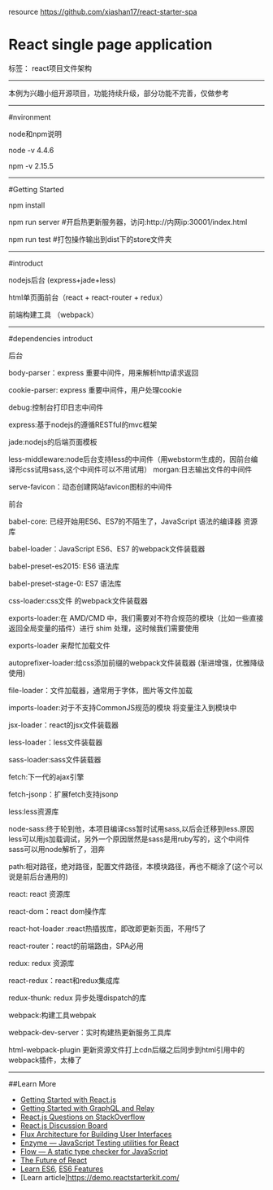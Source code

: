 

resource  https://github.com/xiashan17/react-starter-spa

# React single page application

标签： react项目文件架构

---

本例为兴趣小组开源项目，功能持续升级，部分功能不完善，仅做参考

----------


#nvironment

node和npm说明

node -v 4.4.6

npm -v 2.15.5


----------

#Getting Started

npm install

npm run server #开启热更新服务器，访问:http://内网ip:30001/index.html

npm run test   #打包操作输出到dist下的store文件夹

----------


#introduct

nodejs后台     (express+jade+less)

html单页面前台（react + react-router + redux）

前端构建工具  （webpack）

----------


#dependencies introduct

后台

body-parser：express 重要中间件，用来解析http请求返回

cookie-parser: express 重要中间件，用户处理cookie

debug:控制台打印日志中间件

express:基于nodejs的遵循RESTful的mvc框架

jade:nodejs的后端页面模板

less-middleware:node后台支持less的中间件（用webstorm生成的，因前台编译形css试用sass,这个中间件可以不用试用）
morgan:日志输出文件的中间件

serve-favicon：动态创建网站favicon图标的中间件


前台

babel-core: 已经开始用ES6、ES7的不陌生了，JavaScript 语法的编译器 资源库

babel-loader：JavaScript ES6、ES7 的webpack文件装载器

babel-preset-es2015: ES6 语法库

babel-preset-stage-0: ES7 语法库

css-loader:css文件 的webpack文件装载器

exports-loader:在 AMD/CMD 中，我们需要对不符合规范的模块（比如一些直接返回全局变量的插件）进行 shim 处理，这时候我们需要使用

exports-loader 来帮忙加载文件

autoprefixer-loader:给css添加前缀的webpack文件装载器 (渐进增强，优雅降级使用)

file-loader：文件加载器，通常用于字体，图片等文件加载

imports-loader:对于不支持CommonJS规范的模块 将变量注入到模块中

jsx-loader：react的jsx文件装载器

less-loader：less文件装载器

sass-loader:sass文件装载器


fetch:下一代的ajax引擎

fetch-jsonp：扩展fetch支持jsonp

less:less资源库

node-sass:终于轮到他，本项目编译css暂时试用sass,以后会迁移到less.原因less可以用js加载调试，另外一个原因居然是sass是用ruby写的，这个中间件sass可以用node解析了，泪奔

path:相对路径，绝对路径，配置文件路径，本模块路径，再也不糊涂了(这个可以说是前后台通用的)

react: react 资源库

react-dom：react dom操作库

react-hot-loader :react热插拔库，即改即更新页面，不用f5了

react-router：react的前端路由，SPA必用

redux: redux 资源库

react-redux：react和redux集成库

redux-thunk: redux 异步处理dispatch的库

webpack:构建工具webpak

webpack-dev-server：实时构建热更新服务工具库

html-webpack-plugin 更新资源文件打上cdn后缀之后同步到html引用中的webpack插件，太棒了

----------
##Learn More

  * [Getting Started with React.js](http://facebook.github.io/react/)
  * [Getting Started with GraphQL and Relay](https://quip.com/oLxzA1gTsJsE)
  * [React.js Questions on StackOverflow](http://stackoverflow.com/questions/tagged/reactjs)
  * [React.js Discussion Board](https://discuss.reactjs.org/)
  * [Flux Architecture for Building User Interfaces](http://facebook.github.io/flux/)
  * [Enzyme — JavaScript Testing utilities for React](http://airbnb.io/enzyme/)
  * [Flow — A static type checker for JavaScript](http://flowtype.org/)
  * [The Future of React](https://github.com/reactjs/react-future)
  * [Learn ES6](https://babeljs.io/docs/learn-es6/), [ES6 Features](https://github.com/lukehoban/es6features#readme)
  * [Learn article]https://demo.reactstarterkit.com/


